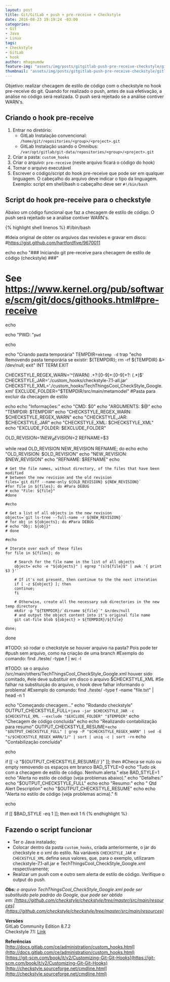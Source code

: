 ```yaml
---
layout: post
title: Git/GitLab + push + pre-receive + Checkstyle
date: 2016-08-23 19:19:24 -03:00
categories:
- Git
- Java
- Linux
tags:
- Checkstyle
- GitLab
- hook
author: mhagnumdw
feature-img: "assets/img/posts/gitgitlab-push-pre-receive-checkstyle/gitlab_checkstyle_push_prereceive_v2.png"
thumbnail: "assets/img/posts/gitgitlab-push-pre-receive-checkstyle/gitlab_checkstyle_push_prereceive_v2.png"
---
```


Objetivo: realizar checagem de estilo de código com o checkstyle no hook pre-receive do git. Quando for realizado o push, antes de sua efetivação, a análise no código será realizada. O push será rejeitado se a análise contiver WARN's.

<!--more-->

## Criando o hook pre-receive

1. Entrar no diretório:  
   - GitLab Instalação convencional:  
   `/home/git/repositories/<group>/<project>.git`  
   - GitLab Instalação usando o Omnibus:  
   `/var/opt/gitlab/git-data/repositories/<group>/<project>.git`
1. Criar a pasta: `custom_hooks`
1. Criar o arquivo: `pre-receive` (neste arquivo ficará o código do hook)
1. Tornar o arquivo executável
1. Escrever o código/script do hook pre-receive que pode ser em qualquer linguagem. O cabeçalho do arquivo deve indicar o tipo da linguagem. Exemplo: script em shell/bash o cabeçalho deve ser `#!/bin/bash`

## Script do hook pre-receive para o checkstyle

Abaixo um código funcional que faz a checagem de estilo de código. O push será rejeitado se a análise contiver WARN's.

{% highlight shell linenos %}
#!/bin/bash

#Ideia original de obter os arquivos das revisões e gravar em disco:
#https://gist.github.com/hartfordfive/9670011

echo
echo "### Iniciando git pre-receive para checagem de estilo de código (checkstyle) ###"
# See https://www.kernel.org/pub/software/scm/git/docs/githooks.html#pre-receive
echo

echo "PWD: "`pwd`

echo

echo "Criando pasta temporária"
TEMPDIR=`mktemp -d`
trap "echo Removendo pasta temporária se existir: ${TEMPDIR}; rm -rf ${TEMPDIR} &> /dev/null; exit" INT TERM EXIT

CHECKSTYLE_REGEX_WARN='^\[WARN\] .+?:\[0-9\]+:\[0-9\]+?: (.*)$'
CHECKSTYLE_JAR='./custom_hooks/checkstyle-7.1-all.jar'
CHECKSTYLE_XML='./custom_hooks/TechThingsCool_CheckStyle_Google.xml'
EXCLUDE_FOLDER="$TEMPDIR/src/main/metamodel" #Pasta para excluir da checagem de estilo

echo
echo "Informações:"
echo "CMD: $0"
echo "ARGUMENTS: $@"
echo "TEMPDIR: $TEMPDIR"
echo "CHECKSTYLE_REGEX_WARN: $CHECKSTYLE_REGEX_WARN"
echo "CHECKSTYLE_JAR: $CHECKSTYLE_JAR"
echo "CHECKSTYLE_XML: $CHECKSTYLE_XML"
echo "EXCLUDE_FOLDER: $EXCLUDE_FOLDER"

OLD_REVISION=$1
NEW_REVISION=$2
REFNAME=$3

while read OLD_REVISION NEW_REVISION REFNAME; do
    echo
    echo "OLD_REVISION: $OLD_REVISION"
    echo "NEW_REVISION: $NEW_REVISION"
    echo "REFNAME: $REFNAME"
    echo

    # Get the file names, without directory, of the files that have been modified
    # between the new revision and the old revision
    files=`git diff --name-only ${OLD_REVISION} ${NEW_REVISION}`
    #for file in ${files}; do #Para DEBUG
    # echo "File: ${file}"
    #done

    #echo

    # Get a list of all objects in the new revision
    objects=`git ls-tree --full-name -r ${NEW_REVISION}`
    # for obj in ${objects}; do #Para DEBUG
    # echo "Obj: ${obj}"
    # done

    #echo

    # Iterate over each of these files
    for file in ${files}; do

        # Search for the file name in the list of all objects
        object=`echo -e "${objects}" | egrep "(s)${file}$" | awk '{ print $3 }'`

        # If it's not present, then continue to the the next itteration
        if [ -z ${object} ]; then
        continue;
        fi

        # Otherwise, create all the necessary sub directories in the new temp directory
        mkdir -p "${TEMPDIR}/`dirname ${file}`" &>/dev/null
        # and output the object content into it's original file name
        git cat-file blob ${object} > ${TEMPDIR}/${file}

    done;
done

#TODO: só rodar o checkstyle se houver arquivo na pasta? Pois pode ter
#push sem arquivo, como na criação de uma branch
#Exemplo do comando: find ./teste/ -type f | wc -l

#TODO: se o arquivo /src/main/others/TechThingsCool_CheckStyle_Google.xml houver sido comitado,
#ele deve substituir em disco o arquivo $CHECKSTYLE_XML
#Se falhar na substituição do arquivo, o hook deve falhar informando o problema!
#Exemplo do comando: find ./teste/ -type f -name "file.txt" | head -n 1

echo "Começando checagem..."
echo "Rodando checkstyle"
OUTPUT_CHECKSTYLE_FULL=`java -jar $CHECKSTYLE_JAR -c $CHECKSTYLE_XML --exclude "$EXCLUDE_FOLDER" "$TEMPDIR"`
echo "Checagem de código concluída"
echo
echo "Realizando contabilização para resumo"
OUTPUT_CHECKSTYLE_RESUME=`echo "$OUTPUT_CHECKSTYLE_FULL" | grep -P "$CHECKSTYLE_REGEX_WARN" | sed -E "s/$CHECKSTYLE_REGEX_WARN/1/" | sort | uniq -c | sort -rn`
echo "Contabilização concluída"

echo

if [[ -z "${OUTPUT_CHECKSTYLE_RESUME// }" ]]; then #Checa se nulo ou empty removendo os espaços em branco
    BAD_STYLE=0
    echo "Tudo ok com a checagem de estilo de código. Nenhum alerta."
else
    BAD_STYLE=1
    echo "Alerta no estilo de código (veja problemas abaixo)."
    echo "Detalhes:"
    echo "$OUTPUT_CHECKSTYLE_FULL"
    echo
    echo "Resumo:"
    echo " Qtd Alert Description"
    echo "$OUTPUT_CHECKSTYLE_RESUME"
    echo
    echo "Alerta no estilo de código (veja problemas acima)."
fi

echo

if [[ $BAD_STYLE -eq 1 ]]; then
    exit 1
fi
{% endhighlight %}

## Fazendo o script funcionar

- Ter o Java instalado;  
- Colocar dentro da pasta `custom_hooks`, criada anteriormente, o jar do checkstyle e o xml do estilo. Na variáveis `CHECKSTYLE_JAR` e `CHECKSTYLE_XML` defina seus valores, que, para o exemplo, utilizaram checkstyle-7.1-all.jar e TechThingsCool_CheckStyle_Google.xml respectivamente;  
- Realizar um push com e outro sem alerta de estilo de código. Verifique o output do push.

_**Obs:** o arquivo TechThingsCool_CheckStyle_Google.xml pode ser substituído pelo padrão do Google, que pode ser obtido em: [https://github.com/checkstyle/checkstyle/tree/master/src/main/resources](https://github.com/checkstyle/checkstyle/tree/master/src/main/resources)_

**Versões**  
GitLab Community Edition 8.7.2  
Checkstyle 7.1: [Link](http://downloads.sourceforge.net/project/checkstyle/checkstyle/7.1/checkstyle-7.1-all.jar)

**Referências**  
[http://docs.gitlab.com/ce/administration/custom_hooks.html](http://docs.gitlab.com/ce/administration/custom_hooks.html)  
[https://git-scm.com/book/it/v2/Customizing-Git-Git-Hooks](https://git-scm.com/book/it/v2/Customizing-Git-Git-Hooks)  
[http://checkstyle.sourceforge.net/cmdline.html](http://checkstyle.sourceforge.net/cmdline.html)
